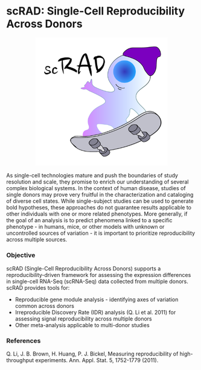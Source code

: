 # scRAD: Single-Cell Reproducibility Across Donors
<p align="center">
  <img src="scRAD_small.png" width="350"/>
</p>

As single-cell technologies mature and push the boundaries of study resolution and scale, they promise to enrich our understanding of several complex biological systems. In the context of human disease, studies of single donors may prove very fruitful in the characterization and cataloging of diverse cell states. While single-subject studies can be used to generate bold hypotheses, these approaches do not guarantee results applicable to other individuals with one or more related phenotypes. More generally, if the goal of an analysis is to predict phenomena linked to a specific phenotype - in humans, mice, or other models with unknown or uncontrolled sources of variation - it is important to prioritize reproducibility across multiple sources.

<h3>Objective</h3>
scRAD (Single-Cell Reproducibility Across Donors) supports a reproducibility-driven framework for assessing the expression differences in single-cell RNA-Seq (scRNA-Seq) data collected from multiple donors. scRAD provides tools for:
<ul>
	<li>Reproducible gene module analysis - identifying axes of variation common across donors</li>
	<li>Irreproducible Discovery Rate (IDR) analysis <span class="citation">(Q. Li et al. 2011) </span>for assessing signal reproducibility across multiple donors</li>
	<li>Other meta-analysis applicable to multi-donor studies</li>
</ul>
<h3>References</h3>
Q. Li, J. B. Brown, H. Huang, P. J. Bickel, Measuring reproducibility of high-throughput experiments. Ann. Appl. Stat. 5, 1752-1779 (2011).
